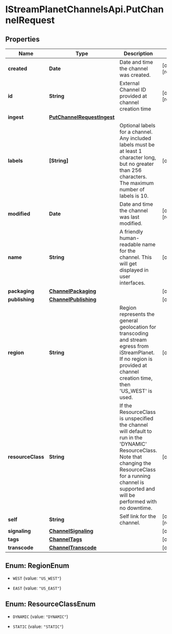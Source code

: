 # IStreamPlanetChannelsApi.PutChannelRequest

## Properties

Name | Type | Description | Notes
------------ | ------------- | ------------- | -------------
**created** | **Date** | Date and time the channel was created. | [optional] [readonly] 
**id** | **String** | External Channel ID provided at channel creation time | [optional] [readonly] 
**ingest** | [**PutChannelRequestIngest**](PutChannelRequestIngest.md) |  | 
**labels** | **[String]** | Optional labels for a channel. Any included labels must be at least 1 character long, but no greater than 256 characters. The maximum number of labels is 10. | [optional] 
**modified** | **Date** | Date and time the channel was last modified. | [optional] [readonly] 
**name** | **String** | A friendly human-readable name for the channel. This will get displayed in user interfaces. | [optional] 
**packaging** | [**ChannelPackaging**](ChannelPackaging.md) |  | [optional] 
**publishing** | [**ChannelPublishing**](ChannelPublishing.md) |  | [optional] 
**region** | **String** | Region represents the general geolocation for transcoding and stream egress from iStreamPlanet. If no region is provided at channel creation time, then &#39;US_WEST&#39; is used. | [optional] 
**resourceClass** | **String** | If the ResourceClass is unspecified the channel will default to run in the &#39;DYNAMIC&#39; ResourceClass. Note that changing the ResourceClass for a running channel is supported and will be performed with no downtime. | [optional] 
**self** | **String** | Self link for the channel. | [optional] [readonly] 
**signaling** | [**ChannelSignaling**](ChannelSignaling.md) |  | [optional] 
**tags** | [**ChannelTags**](ChannelTags.md) |  | [optional] 
**transcode** | [**ChannelTranscode**](ChannelTranscode.md) |  | [optional] 



## Enum: RegionEnum


* `WEST` (value: `"US_WEST"`)

* `EAST` (value: `"US_EAST"`)





## Enum: ResourceClassEnum


* `DYNAMIC` (value: `"DYNAMIC"`)

* `STATIC` (value: `"STATIC"`)




